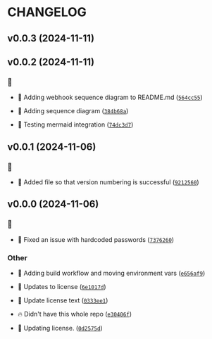 # CHANGELOG

## v0.0.3 (2024-11-11)

## v0.0.2 (2024-11-11)

### :memo:

* :memo: Adding webhook sequence diagram to README.md ([`564cc55`](https://github.com/Westfall-io/windstorm-mage/commit/564cc556767536ffd0415bb72bbf94af73ddd8c2))

* :memo: Adding sequence diagram ([`384b68a`](https://github.com/Westfall-io/windstorm-mage/commit/384b68a750a60a3565d73a9b1b4828ac5514ee80))

* :memo: Testing mermaid integration ([`74dc3d7`](https://github.com/Westfall-io/windstorm-mage/commit/74dc3d7d75c1525032af8df72ba376783fca8784))

## v0.0.1 (2024-11-06)

### :bug:

* :bug: Added file so that version numbering is successful ([`9212560`](https://github.com/Westfall-io/windstorm-mage/commit/9212560dbaacedc2545f97c663bedbe4e78f368c))

## v0.0.0 (2024-11-06)

### :bug:

* :bug: Fixed an issue with hardcoded passwords ([`7376260`](https://github.com/Westfall-io/windstorm-mage/commit/73762609edf51d3232b5f9ed3c16571cd18360e1))

### Other

* :art: Adding build workflow and moving environment vars ([`e656af9`](https://github.com/Westfall-io/windstorm-mage/commit/e656af949bfcfba9a92e0a2cc977a726b2d6ca43))

* :page_facing_up: Updates to license ([`6e1017d`](https://github.com/Westfall-io/windstorm-mage/commit/6e1017ddac30354469afdb75673d5b65554c3e1e))

* :page_facing_up: Update license text ([`0333ee1`](https://github.com/Westfall-io/windstorm-mage/commit/0333ee104f8b3fa4726b4c83262f92630502c8a7))

* :fire: Didn&#39;t have this whole repo ([`e30406f`](https://github.com/Westfall-io/windstorm-mage/commit/e30406fd9d40e8d2d13568bfb9f8f91ae95546be))

* :page_facing_up: Updating license. ([`0d2575d`](https://github.com/Westfall-io/windstorm-mage/commit/0d2575d21f391147b4821768f46ad4d91682863b))
